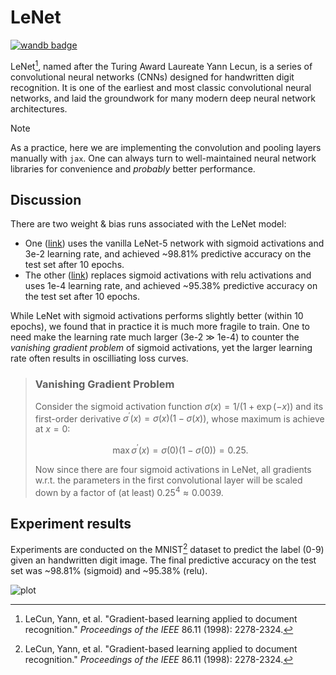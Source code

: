 # LeNet

[![wandb badge](https://img.shields.io/badge/Weights_&_Biases-FFCC33?style=for-the-badge&logo=WeightsAndBiases&logoColor=black)](https://wandb.ai/chnyutao/mlax/runs/tuey07vz)

LeNet[^1], named after the Turing Award Laureate Yann Lecun, is a series of convolutional neural networks (CNNs) designed for handwritten digit recognition. It is one of the earliest and most classic convolutional neural networks, and laid the groundwork for many modern deep neural network architectures.

> [!Note]
> As a practice, here we are implementing the convolution and pooling layers manually with `jax`. One can always turn to well-maintained neural network libraries for convenience and _probably_ better performance.

## Discussion

There are two weight & bias runs associated with the LeNet model:
- One ([link](https://wandb.ai/chnyutao/mlax/runs/islkz711)) uses the vanilla LeNet-5 network with sigmoid activations and 3e-2 learning rate, and achieved ~98.81% predictive accuracy on the test set after 10 epochs.
- The other ([link](https://wandb.ai/chnyutao/mlax/runs/tuey07vz)) replaces sigmoid activations with relu activations and uses 1e-4 learning rate, and achieved ~95.38% predictive accuracy on the test set after 10 epochs.

While LeNet with sigmoid activations performs slightly better (within 10 epochs), we found that in practice it is much more fragile to train. One to need make the learning rate much larger (3e-2 $\gg$ 1e-4) to counter the _vanishing gradient problem_ of sigmoid activations, yet the larger learning rate often results in oscilliating loss curves.

> ### Vanishing Gradient Problem
> Consider the sigmoid activation function $\sigma(x)= 1/(1+\exp({-x}))$ and its first-order derivative $\sigma^\prime(x)=\sigma(x)(1-\sigma(x))$, whose maximum is achieve at $x=0$:
>
> $$\max\sigma^\prime(x)=\sigma(0)(1-\sigma(0))=0.25.$$
>
> Now since there are four sigmoid activations in LeNet, all gradients w.r.t. the parameters in the first convolutional layer will be scaled down by a factor of (at least) $0.25^4\approx0.0039$.

## Experiment results

Experiments are conducted on the MNIST[^1] dataset to predict the label (0-9) given an handwritten digit image. The final predictive accuracy on the test set was ~98.81% (sigmoid) and ~95.38% (relu).

![plot](https://api.wandb.ai/files/chnyutao/mlax/islkz711/media/images/plot_9390_4dd8daf5a88a68de1ccc.png)

[^1]: LeCun, Yann, et al. "Gradient-based learning applied to document recognition." _Proceedings of the IEEE_ 86.11 (1998): 2278-2324.
